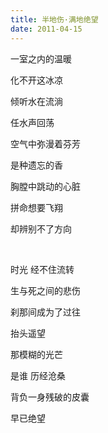 ```yaml
---
title: 半地伤·满地绝望
date: 2011-04-15
---
```


一室之内的温暖

化不开这冰凉

倾听水在流淌

任水声回荡

空气中弥漫着芬芳

是种遗忘的香

胸膛中跳动的心脏

拼命想要飞翔

却辨别不了方向

<br/>

时光 经不住流转

生与死之间的悲伤

刹那间成为了过往

抬头遥望

那模糊的光芒

是谁 历经沧桑

背负一身残破的皮囊

早已绝望